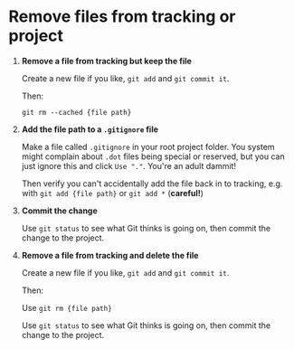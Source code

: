 # Remove files from tracking or project

1) **Remove a file from tracking but keep the file**

	Create a new file if you like, `git add` and `git commit it`.

	Then:

	`git rm --cached {file path}`
	
1) **Add the file path to a `.gitignore` file**
	
	Make a file called `.gitignore` in your root project folder. You system might complain about `.dot` files being special or reserved, but you can just ignore this and click `Use "."`. You're an adult dammit!

	Then verify you can't accidentally add the file back in to tracking, e.g. with `git add {file path}` or `git add *` (**careful!**)

1) **Commit the change**

	Use `git status` to see what Git thinks is going on, then commit the change to the project.

1) **Remove a file from tracking and delete the file**

	Create a new file if you like, `git add` and `git commit it`.

	Then:

	Use `git rm {file path}`
	
	Use `git status` to see what Git thinks is going on, then commit the change to the project.
